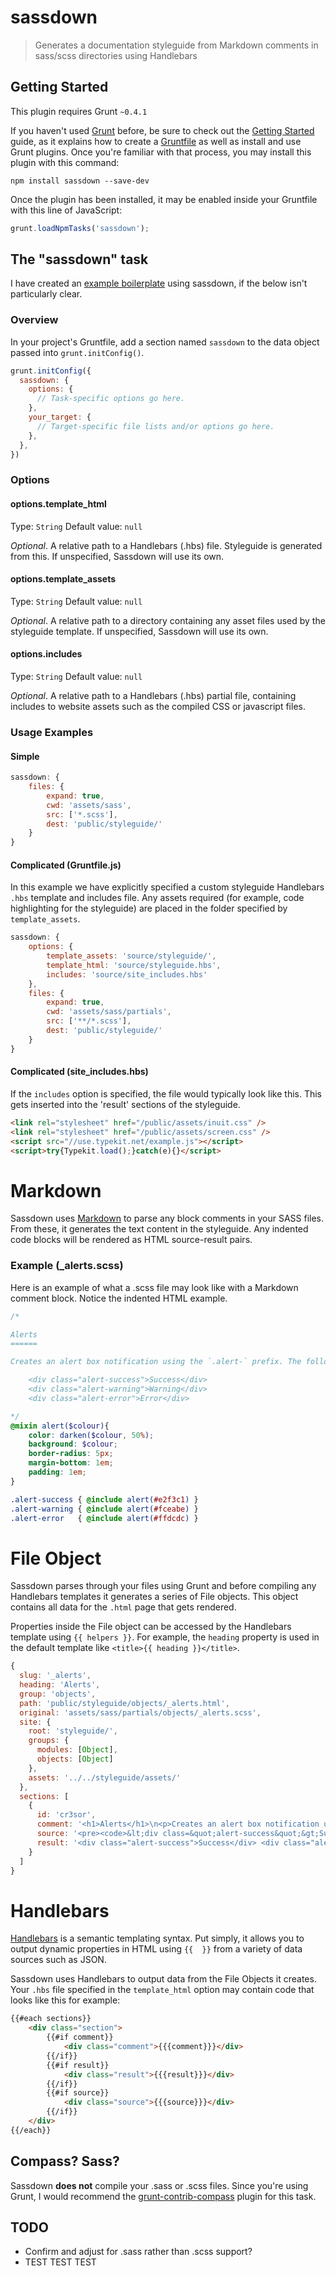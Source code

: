 # sassdown

> Generates a documentation styleguide from Markdown comments in sass/scss directories using Handlebars

## Getting Started
This plugin requires Grunt `~0.4.1`

If you haven't used [Grunt](http://gruntjs.com/) before, be sure to check out the [Getting Started](http://gruntjs.com/getting-started) guide, as it explains how to create a [Gruntfile](http://gruntjs.com/sample-gruntfile) as well as install and use Grunt plugins. Once you're familiar with that process, you may install this plugin with this command:

```shell
npm install sassdown --save-dev
```

Once the plugin has been installed, it may be enabled inside your Gruntfile with this line of JavaScript:

```js
grunt.loadNpmTasks('sassdown');
```

## The "sassdown" task

I have created an [example boilerplate](https://github.com/nopr/grunt-sass-boilerplate) using sassdown, if the below isn't particularly clear.

### Overview
In your project's Gruntfile, add a section named `sassdown` to the data object passed into `grunt.initConfig()`.

```js
grunt.initConfig({
  sassdown: {
    options: {
      // Task-specific options go here.
    },
    your_target: {
      // Target-specific file lists and/or options go here.
    },
  },
})
```

### Options

#### options.template_html
Type: `String`
Default value: `null`

*Optional*. A relative path to a Handlebars (.hbs) file. Styleguide is generated from this. If unspecified, Sassdown will use its own.

#### options.template_assets
Type: `String`
Default value: `null`

*Optional*. A relative path to a directory containing any asset files used by the styleguide template. If unspecified, Sassdown will use its own.

#### options.includes
Type: `String`
Default value: `null`

*Optional*. A relative path to a Handlebars (.hbs) partial file, containing includes to website assets such as the compiled CSS or javascript files.

### Usage Examples

#### Simple

```js
sassdown: {
    files: {
        expand: true,
        cwd: 'assets/sass',
        src: ['*.scss'],
        dest: 'public/styleguide/'
    }
}
```

#### Complicated (Gruntfile.js)

In this example we have explicitly specified a custom styleguide Handlebars `.hbs` template and includes file. Any assets required (for example, code highlighting for the styleguide) are placed in the folder specified by  `template_assets`.

```js
sassdown: {
    options: {
        template_assets: 'source/styleguide/',
        template_html: 'source/styleguide.hbs',
        includes: 'source/site_includes.hbs'
    },
    files: {
        expand: true,
        cwd: 'assets/sass/partials',
        src: ['**/*.scss'],
        dest: 'public/styleguide/'
    }
}
```

#### Complicated (site_includes.hbs)

If the  `includes` option is specified, the file would typically look like this. This gets inserted into the 'result' sections of the styleguide.

```html
<link rel="stylesheet" href="/public/assets/inuit.css" />
<link rel="stylesheet" href="/public/assets/screen.css" />
<script src="//use.typekit.net/example.js"></script>
<script>try{Typekit.load();}catch(e){}</script>
```

# Markdown

Sassdown uses [Markdown](https://github.com/evilstreak/markdown-js) to parse any block comments in your SASS files. From these, it generates the text content in the styleguide. Any indented code blocks will be rendered as HTML source-result pairs.

### Example (_alerts.scss)

Here is an example of what a .scss file may look like with a Markdown comment block. Notice the indented HTML example.

```scss
/*

Alerts
======

Creates an alert box notification using the `.alert-` prefix. The following options are available:

    <div class="alert-success">Success</div> 
    <div class="alert-warning">Warning</div> 
    <div class="alert-error">Error</div>

*/
@mixin alert($colour){
    color: darken($colour, 50%);
    background: $colour;
    border-radius: 5px;
    margin-bottom: 1em;
    padding: 1em;
}

.alert-success { @include alert(#e2f3c1) }
.alert-warning { @include alert(#fceabe) }
.alert-error   { @include alert(#ffdcdc) }
```

# File Object

Sassdown parses through your files using Grunt and before compiling any Handlebars templates it generates a series of File objects. This object contains all data for the `.html` page that gets rendered.

Properties inside the File object can be accessed by the Handlebars template using `{{ helpers }}`. For example, the `heading` property is used in the default template like `<title>{{ heading }}</title>`.

```js
{
  slug: '_alerts',
  heading: 'Alerts',
  group: 'objects',
  path: 'public/styleguide/objects/_alerts.html',
  original: 'assets/sass/partials/objects/_alerts.scss',
  site: {
    root: 'styleguide/',
    groups: {
      modules: [Object],
      objects: [Object]
    },
    assets: '../../styleguide/assets/'
  },
  sections: [
    {
      id: 'cr3sor',
      comment: '<h1>Alerts</h1>\n<p>Creates an alert box notification using the <code>.alert-</code> prefix. The following options are available:</p>',
      source: '<pre><code>&lt;div class=&quot;alert-success&quot;&gt;Success&lt;/div&gt;\n&lt;div class=&quot;alert-warning&quot;&gt;Warning&lt;/div&gt;\n&lt;div class=&quot;alert-error&quot;&gt;Error&lt;/div&gt;</code></pre>',
      result: '<div class="alert-success">Success</div> <div class="alert-warning">Warning</div> <div class="alert-error">Error</div>'
    }
  ]
}
```

# Handlebars

[Handlebars](http://handlebarsjs.com/) is a semantic templating syntax. Put simply, it allows you to output dynamic properties in HTML using `{{  }}` from a variety of data sources such as JSON.

Sassdown uses Handlebars to output data from the File Objects it creates. Your `.hbs` file specified in the `template_html` option may contain code that looks like this for example:

```html
{{#each sections}}
    <div class="section">
        {{#if comment}}
            <div class="comment">{{{comment}}}</div>
        {{/if}}
        {{#if result}}
            <div class="result">{{{result}}}</div>
        {{/if}}
        {{#if source}}
            <div class="source">{{{source}}}</div>
        {{/if}}
    </div>
{{/each}}
```

## Compass? Sass?
Sassdown **does not** compile your .sass or .scss files. Since you're using Grunt, I would recommend the [grunt-contrib-compass](https://github.com/gruntjs/grunt-contrib-compass) plugin for this task.

## TODO

- Confirm and adjust for .sass rather than .scss support?
- TEST TEST TEST
